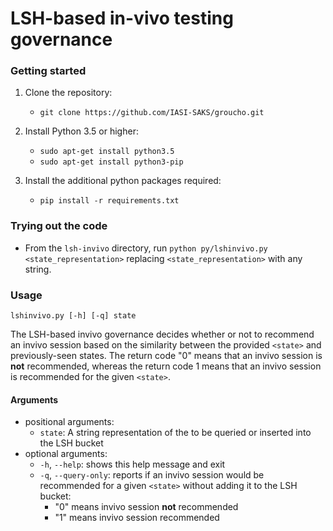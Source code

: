 # LSH-based in-vivo testing governance

### Getting started

1. Clone the repository:
   - `git clone https://github.com/IASI-SAKS/groucho.git`
 
2. Install Python 3.5 or higher:
   - `sudo apt-get install python3.5`
   - `sudo apt-get install python3-pip`

3. Install the additional python packages required:
   - `pip install -r requirements.txt`

### Trying out the code

 - From the `lsh-invivo` directory, run `python py/lshinvivo.py <state_representation>` replacing `<state_representation>` with any string.

### Usage

``lshinvivo.py [-h] [-q] state``

The LSH-based invivo governance decides whether or not to recommend an invivo session based on the similarity between the provided ``<state>`` and previously-seen states. The return code "0" means that an invivo session is **not** recommended, whereas the return code 1 means that an invivo session is recommended for the given ``<state>``.

#### Arguments
* positional arguments:
  - ``state``: A string representation of the <state> to be queried or inserted into the LSH bucket
* optional arguments:
  - ``-h``, ``--help``: shows this help message and exit
  - ``-q``, ``--query-only``: reports if an invivo session would be recommended for a given ``<state>`` without adding it to the LSH bucket:
    * "0" means invivo session **not** recommended
    * "1" means invivo session recommended


